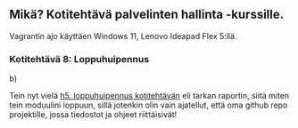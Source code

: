 ## Mikä? Kotitehtävä palvelinten hallinta -kurssille.

Vagrantin ajo käyttäen Windows 11, Lenovo Ideapad Flex 5:llä. 

### Kotitehtävä 8: Loppuhuipennus

b)

Tein nyt vielä [h5. loppuhuipennus kotitehtävän](https://github.com/redbulls77/p/blob/main/h5.md) eli tarkan raportin, siitä miten tein moduulini loppuun, sillä jotenkin olin vain ajatellut, että oma github repo projektille, jossa tiedostot ja ohjeet riittäisivät!

